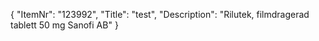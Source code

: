{
  "ItemNr": "123992",
  "Title": "test",
  "Description": "Rilutek, filmdragerad tablett 50 mg Sanofi AB"
}